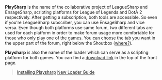 **PlaySharp** is the name of the collaborative project of LeagueSharp and EnsageSharp, scripting platforms for League of Legends and DotA 2 respectively. After getting a subscription, both tools are accessible. So even if you're LeagueSharp subscriber, you can use EnsageSharp and vice versa. Even though both platforms use same forum, two different tabs are used for each platform in order to make forum usage more comfortable for those who only play one of the games. You can choose the tab you want in the upper part of the forum, right below the Shoutbox ([where?](https://s.put.re/m9sPK6h.png)).

**Playsharp** is also the name of the loader which can serve as a scripting platform for both games. You can find a [download link](https://www.joduska.me/forum/forum/177-download-playsharp/) in the top of the front page.

>[Installing Playsharp](https://www.joduska.me/forum/index.php?app=infotickets&page=article&id=13#article)
>[New Loader Guide](https://www.joduska.me/forum/topic/221357-new-loader-guide/)
